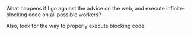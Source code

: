 What happens if I go against the advice on the web, and execute infinite-blocking code on all possible workers?

Also, look for the way to properly execute blocking code.

